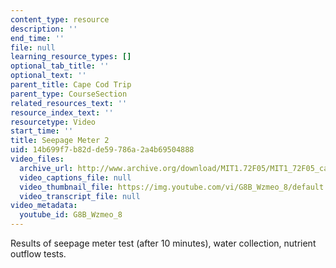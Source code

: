 ```yaml
---
content_type: resource
description: ''
end_time: ''
file: null
learning_resource_types: []
optional_tab_title: ''
optional_text: ''
parent_title: Cape Cod Trip
parent_type: CourseSection
related_resources_text: ''
resource_index_text: ''
resourcetype: Video
start_time: ''
title: Seepage Meter 2
uid: 14b699f7-b82d-de59-786a-2a4b69504888
video_files:
  archive_url: http://www.archive.org/download/MIT1.72F05/MIT1_72F05_cape_cod09_220k.mp4
  video_captions_file: null
  video_thumbnail_file: https://img.youtube.com/vi/G8B_Wzmeo_8/default.jpg
  video_transcript_file: null
video_metadata:
  youtube_id: G8B_Wzmeo_8
---
```


Results of seepage meter test (after 10 minutes), water collection, nutrient outflow tests.
